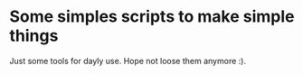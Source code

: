 Some simples scripts to make simple things
==========================================

Just some tools for dayly use. Hope not loose them anymore :).
